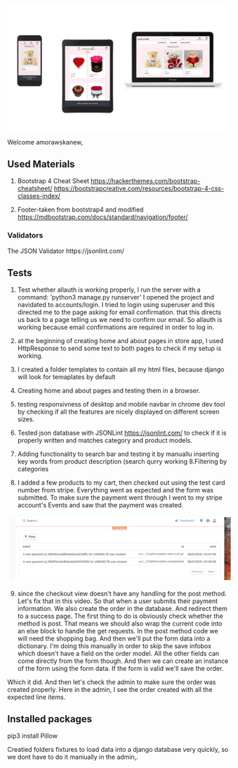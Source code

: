 <img src='/media/ReadMe_image.jpg' style="margin: 0;">

Welcome amorawskanew,

<h2>Used Materials</h2>

1. Bootstrap 4 Cheat Sheet
https://hackerthemes.com/bootstrap-cheatsheet/
https://bootstrapcreative.com/resources/bootstrap-4-css-classes-index/

2. Footer-taken from bootstrap4 and modified
https://mdbootstrap.com/docs/standard/navigation/footer/

<h3>Validators</h3>
The JSON Validator  https://jsonlint.com/






<h2>Tests</h2>

1. Test whether allauth is working properly, I run the server with a command: 'python3 manage.py runserver'
I opened the project and navidated to accounts/login. I tried to login using superuser and this directed me to the page asking for email confirmation. that this directs us back to a page telling us we need to confirm our email. So allauth is working because email confirmations are required in order to log in.

2. at the beginning of creating home and about pages in store app, I used HttpResponse to send some text to both pages to check if my setup is working.

3. I created a folder templates to contain all my html files, because django will look for temaplates by default

4. Creating home and about pages and testing them in a browser.

5. testing responsivness of desktop and mobile navbar in chrome dev tool by checking if all the features are nicely displayed on different screen sizes.

6. Tested json database with JSONLint https://jsonlint.com/ to check if it is properly written and matches category and product models.
7. Adding functionality to search bar and testing it by manuallu inserting key words from product description (search qurry working
8.Filtering by categories

8. I added a few products to my cart, then checked out
 using the test card number from stripe.
Everything went as expected and the form was submitted.
To make sure the payment went through I went to my stripe account's Events and saw that the payment was created.

<img src='/media/stripe_1.png' style="padding: 5px;">



9. since the checkout view doesn't have any handling for the post method.
Let's fix that in this video. So that when a user submits their payment information.
We also create the order in the database.
And redirect them to a success page.
The first thing to do is obviously check whether the method is post.
That means we should also wrap the current code into an else block to
handle the get requests.
In the post method code we will need the shopping bag.
And then we'll put the form data into a dictionary.
I'm doing this manually in order to skip the save infobox
which doesn't have a field on the order model.
All the other fields can come directly from the form though.
And then we can create an instance of the form using the form data.
If the form is valid we'll save the order.

Which it did.
And then let's check the admin to make sure the order was created properly.
Here in the admin, I see the order created with all the expected line items.



<h2>Installed packages</h2>
pip3 install Pillow

Creatied folders fixtures to load data into a django database very quickly, so we dont have to do it maniually in the admin,.